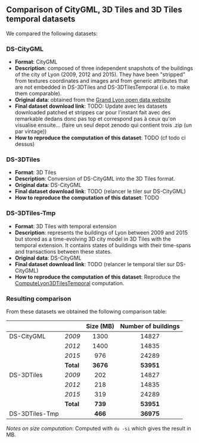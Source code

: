 ## Comparison of CityGML, 3D Tiles and 3D Tiles temporal datasets

We compared the following datasets:

### DS-CityGML

  * **Format**: CityGML
  * **Description**: composed of three independent snapshots of the buildings of
  the city of Lyon (2009, 2012 and 2015). They have been "stripped" from textures
  coordinates and images and from generic attributes that are not embedded in
  DS-3DTiles and DS-3DTilesTemporal (i.e. to make them comparable).
  * **Original data**: obtained from the [Grand Lyon open data website](https://data.beta.grandlyon.com/accueil)
  * **Final dataset download link**: TODO: Update avec les datasets downloaded
    patched et strippes car pour l'instant fait avec des remarkable dedans donc
    pas top et correspond pas à ceux qu'on visualise ensuite... (faire un seul
    depot zenodo qui contient trois .zip (un par vintage))
  * **How to reproduce the computation of this dataset**: TODO (cf todo ci dessus)

### DS-3DTiles

  * **Format**: 3D Tiles
  * **Description**: Conversion of DS-CityGML into the 3D Tiles format.
  * **Original data**: DS-CityGML
  * **Final dataset download link**: TODO (relancer le tiler sur DS-CityGML)
  * **How to reproduce the computation of this dataset**: TODO

### DS-3DTiles-Tmp

  * **Format**: 3D Tiles with temporal extension
  * **Description**: represents the buildings of Lyon between 2009 and 2015
  but stored as a time-evolving 3D city model in 3D Tiles with the temporal
  extension. It contains states of buildings with their time-spans and
  transactions between these states.
  * **Original data**: DS-CityGML
  * **Final dataset download link**: TODO (relancer le temporal tiler sur DS-CityGML)
  * **How to reproduce the computation of this dataset**: Reproduce the
  [ComputeLyon3DTilesTemporal](../../../Computations/ComputeLyon3DTilesTemporal)
  computation.

### Resulting comparison 

From these datasets we obtained the following comparison table:

|                |           | Size (MB) | **Number of buildings** |
|----------------|-----------|:---------:|:-----------------------:|
| DS-CityGML     | *2009*    |    1300   |          14827          |
|                | *2012*    |    1400   |          14835          |
|                | *2015*    |    976    |          24289          |
|                | **Total** |  **3676** |        **53951**        |
| DS-3DTiles     | *2009*    |    202    |          14827          |
|                | *2012*    |    218    |          14835          |
|                | *2015*    |    319    |          24289          |
|                | **Total** |  **739**  |        **53951**        |
| DS-3DTiles-Tmp |           |  **466**  |        **36975**        |


*Notes on size computation*: Computed with `du -si` which gives the result in MB.
